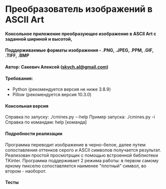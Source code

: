 # Преобразователь изображений в ASCII Art

#### Консольное приложение преобразующее изображение в ASCII Art c заданной шириной и высотой, 
#### Поддерживаемые форматы изображения -  .PNG, .JPEG, .PPM, .GIF, .TIFF, .BMP
#### Автор: Сакевич Алексей (skvch.al@gmail.com)

#### Требования:
- Python (рекомендуется версия не ниже 3.8.9)
- Pillow (рекомендуется версия 10.3.0)

#### Консольная версия
Справка по запуску: ./cmines.py --help
Пример запуска: ./cmines.py -i
Справка по командам: help [команда]

#### Подробности реализации
Программа переводит изображение в черно-белое, далее путем сопоставления оттенков серого и ASCII символов получается результат.
Реализован простой просмотрщик с помощью встроенной библиотеки TKinter.
Программа поддерживает 2 режима работы: в первом самому яркому пикселю сопоставляется наименее "плотный" cимвол, во втором - наоборот.

#### Тесты
